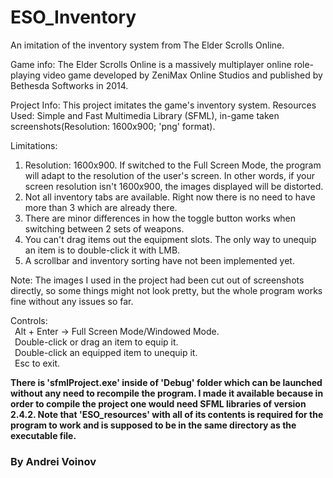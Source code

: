 # ESO_Inventory
An imitation of the inventory system from The Elder Scrolls Online.

Game info:
The Elder Scrolls Online is a massively multiplayer online role-playing video game developed by ZeniMax Online Studios and published by Bethesda Softworks in 2014.

Project Info:
This project imitates the game's inventory system.
Resources Used: Simple and Fast Multimedia Library (SFML), in-game taken screenshots(Resolution: 1600x900; 'png' format).

Limitations:
1. Resolution: 1600x900. If switched to the Full Screen Mode, the program will adapt to the resolution of the user's screen. In other words, if your screen resolution isn't 1600x900, the images displayed will be distorted.
2. Not all inventory tabs are available. Right now there is no need to have more than 3 which are already there.
3. There are minor differences in how the toggle button works when switching between 2 sets of weapons.
4. You can't drag items out the equipment slots. The only way to unequip an item is to double-click it with LMB.
5. A scrollbar and inventory sorting have not been implemented yet.

Note: The images I used in the project had been cut out of screenshots directly, so some things might not look pretty, but the whole program works fine without any issues so far.

Controls:<br>
&ensp;Alt + Enter -> Full Screen Mode/Windowed Mode.<br>
&ensp;Double-click or drag an item to equip it.<br>
&ensp;Double-click an equipped item to unequip it.<br>
&ensp;Esc to exit.

<b>There is 'sfmlProject.exe' inside of 'Debug' folder which can be launched without any need to recompile the program. I made it available because in order to compile the project one would need SFML libraries of version 2.4.2. Note that 'ESO_resources' with all of its contents is required for the program to work and is supposed to be in the same directory as the executable file.</b>

### By Andrei Voinov
